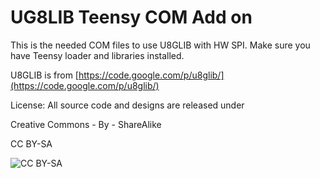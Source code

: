 UG8LIB Teensy COM Add on
=============================

This is the needed COM files to use U8GLIB with HW SPI. 
Make sure you have Teensy loader and libraries installed.

U8GLIB is from 
[https://code.google.com/p/u8glib/](https://code.google.com/p/u8glib/)



License: All source code and designs are released under 

Creative Commons - By - ShareAlike 

CC BY-SA

![CC BY-SA](http://i.creativecommons.org/l/by-sa/3.0/88x31.png)
